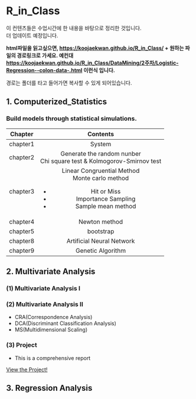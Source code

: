 # R_in_Class 

이 컨텐츠들은 수업시간에 한 내용을 바탕으로 정리한 것입니다.  
더 업데이트 예정입니다.  

**html파일을 읽고싶으면,   https://koojaekwan.github.io/R_in_Class/ + 원하는 파일의 경로링크로 가세요. 
예컨대 https://koojaekwan.github.io/R_in_Class/DataMining/2주차/Logistic-Regression--colon-data-.html 이런식 입니다.**  

경로는 폴더를 타고 들어가면 복사할 수 있게 되어있습니다.  

## 1. Computerized_Statistics  
### Build models through statistical simulations.  

|Chapter|Contents|
|:---:|:---:|
|chapter1| System|
|chapter2| Generate the random nunber <br /> Chi square test & Kolmogorov-Smirnov test|
|chapter3| Linear Congruential Method <br /> Monte carlo method <br /> <ul><li>Hit or Miss</li><li>Importance Sampling</li><li>Sample mean method</li></ul>|
|chapter4| Newton method|
|chapter5| bootstrap|
|chapter8| Artificial Neural Network|
|chapter9| Genetic Algorithm|


## 2. Multivariate Analysis  
### (1) Multivariate Analysis Ⅰ  
### (2) Multivariate Analysis Ⅱ  
- CRA(Correspondence Analysis)  
- DCA(Discriminant Classification Analysis)  
- MS(Multidimensional Scaling)  

### (3) Project  
- This is a comprehensive report  

[View the Project!](https://koojaekwan.github.io/multivariate_proj/project.html)  


## 3. Regression Analysis
